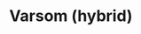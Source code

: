 ---
title: Varsom (hybrid)
excerpt: Ionic app displaying avalanche, flood and landslide warning forecasts.
year: 2016
type: Hybrid app
role: Developer, UX/UI designer
tech: Ionic (hybrid framework), Firebase (BaaS), Heroku (server), api.nve.no (api)
functionality: map interface, push notifications
client: NVE (Norwegian Water Resources and Energy Directorate)
publish: draft
---